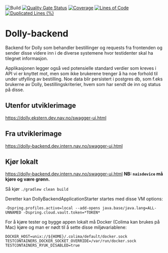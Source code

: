 ![Build](https://github.com/navikt/dolly-backend/workflows/Build/badge.svg)
[![Quality Gate Status](https://sonarcloud.io/api/project_badges/measure?project=navikt_dolly-backend&metric=alert_status)](https://sonarcloud.io/dashboard?id=navikt_dolly-backend)
[![Coverage](https://sonarcloud.io/api/project_badges/measure?project=navikt_dolly-backend&metric=coverage)](https://sonarcloud.io/dashboard?id=navikt_dolly-backend)
[![Lines of Code](https://sonarcloud.io/api/project_badges/measure?project=navikt_dolly-backend&metric=ncloc)](https://sonarcloud.io/dashboard?id=navikt_dolly-backend)
[![Duplicated Lines (%)](https://sonarcloud.io/api/project_badges/measure?project=navikt_dolly-backend&metric=duplicated_lines_density)](https://sonarcloud.io/dashboard?id=navikt_dolly-backend)

# Dolly-backend

Backend for Dolly som behandler bestillinger og requests fra frontenden og sender disse videre inn i de diverse
systemene hvor testidenter skal ha tilegnet informasjon.

Applikasjonen legger også ved potensielle standard verdier som kreves i API vi er knyttet mot, men som ikke brukerene
trenger å ha noe forhold til under utfylling av bestilling. Noe data blir persistert i postgres db, som f.eks brukerne
av Dolly, bestillingskriterier, hvem som har sendt de inn og status på disse.

## Utenfor utviklerimage

https://dolly.ekstern.dev.nav.no/swagger-ui.html

## Fra utviklerimage

https://dolly-backend.dev.intern.nav.no/swagger-ui.html

## Kjør lokalt

https://dolly-backend.dev.intern.nav.no/swagger-ui.html
**NB: `naisdevice` må kjøre og være grønn.**

Så kjør `./gradlew clean build`

Deretter kan DollyBackendApplicationStarter startes med disse VM options:

`-Dspring.profiles.active=local --add-opens java.base/java.lang=ALL-UNNAMED -Dspring.cloud.vault.token=*TOKEN*`

For å kjøre tester og bygge appen lokalt må Docker (Colima kan brukes på Mac) kjøre og man er nødt til å sette disse
miljøvariablene:

```
DOCKER_HOST=unix://${HOME}/.colima/default/docker.sock
TESTCONTAINERS_DOCKER_SOCKET_OVERRIDE=/var/run/docker.sock
TESTCONTAINERS_RYUK_DISABLED=true
```

